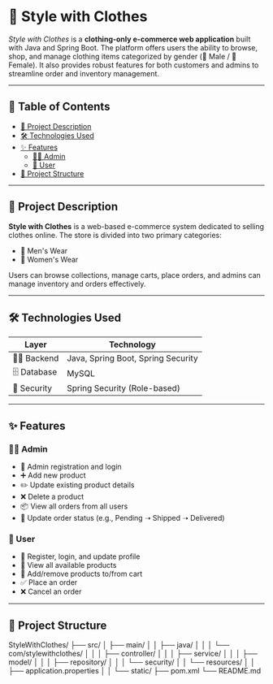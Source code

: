 # 👗 Style with Clothes

_Style with Clothes_ is a **clothing-only e-commerce web application** built with Java and Spring Boot. The platform offers users the ability to browse, shop, and manage clothing items categorized by gender (👨 Male / 👩 Female). It also provides robust features for both customers and admins to streamline order and inventory management.

---

## 📜 Table of Contents

- [📌 Project Description](#-project-description)
- [🛠️ Technologies Used](#-technologies-used)
- [✨ Features](#-features)
  - [🧑‍💼 Admin](#admin)
  - [🧍 User](#user)
- [📁 Project Structure](#-project-structure)

---

## 📌 Project Description

**Style with Clothes** is a web-based e-commerce system dedicated to selling clothes online. The store is divided into two primary categories:
- 👨 Men's Wear
- 👩 Women's Wear

Users can browse collections, manage carts, place orders, and admins can manage inventory and orders effectively.

---

## 🛠️ Technologies Used

| Layer        | Technology            |
|--------------|------------------------|
| 👨‍💻 Backend   | Java, Spring Boot, Spring Security |
| 🗄️ Database  | MySQL                 |
| 🔐 Security  | Spring Security (Role-based) |

---

## ✨ Features

### 🧑‍💼 Admin

- 🔐 Admin registration and login
- ➕ Add new product
- ✏️ Update existing product details
- ❌ Delete a product
- 📦 View all orders from all users
- 🚚 Update order status (e.g., Pending ➝ Shipped ➝ Delivered)

### 🧍 User

- 📝 Register, login, and update profile
- 👀 View all available products
- 🛒 Add/remove products to/from cart
- ✅ Place an order
- ❌ Cancel an order

---

## 📁 Project Structure

StyleWithClothes/
├── src/
│ ├── main/
│ │ ├── java/
│ │ │ └── com/stylewithclothes/
│ │ │ ├── controller/
│ │ │ ├── service/
│ │ │ ├── model/
│ │ │ ├── repository/
│ │ │ └── security/
│ │ └── resources/
│ │ ├── application.properties
│ │ └── static/
├── pom.xml
└── README.md



